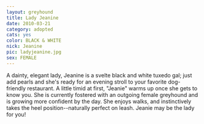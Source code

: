 ```yaml
---
layout: greyhound
title: Lady Jeanine
date: 2010-03-21
category: adopted
cats: yes
color: BLACK & WHITE
nick: Jeanine
pic: ladyjeanine.jpg
sex: FEMALE
---
```


A dainty, elegant lady, Jeanine is a svelte black and white tuxedo gal; just add pearls and she's ready for an evening
stroll to your favorite dog-friendly restaurant.  A little timid at first, "Jeanie" warms up once she gets to know
you. She is currently fostered with an outgoing female greyhound and is growing more confident by the day. She enjoys
walks, and instinctively takes the heel position--naturally perfect on leash. Jeanie may be the lady for you!
